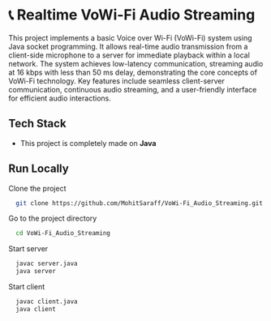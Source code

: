 
# 📞 Realtime VoWi-Fi Audio Streaming

This project implements a basic Voice over Wi-Fi (VoWi-Fi) system using Java socket programming. It allows real-time audio transmission from a client-side microphone to a server for immediate playback within a local network. The system achieves low-latency communication, streaming audio at 16 kbps with less than 50 ms delay, demonstrating the core concepts of VoWi-Fi technology. Key features include seamless client-server communication, continuous audio streaming, and a user-friendly interface for efficient audio interactions.


## Tech Stack

- This project is completely made on **Java**


## Run Locally

Clone the project

```bash
  git clone https://github.com/MohitSaraff/VoWi-Fi_Audio_Streaming.git
```

Go to the project directory

```bash
  cd VoWi-Fi_Audio_Streaming
```

Start server

```bash
  javac server.java
  java server
```

Start client

```bash
  javac client.java
  java client
```
